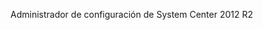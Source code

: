 <Token xmlns:xlink="http://www.w3.org/1999/xlink">Administrador de configuración de System Center 2012 R2</Token>

<!--HONumber=Mar16_HO1-->


